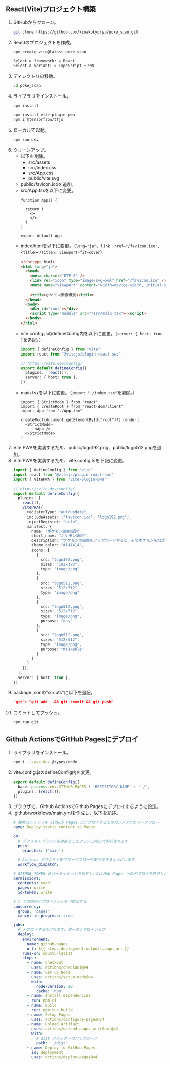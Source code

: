 ## React(Vite)プロジェクト構築
1. GitHubからクローン。
    ```sh
    git clone https://github.com/kinakokyoryu/poke_scan.git
    ```
1. Reactのプロジェクトを作成。
    ```sh
    npm create vite@latest poke_scan
    ```
    ```sh
    Select a framework: » React
    Select a variant: » TypeScript + SWC
    ```
1. ディレクトリの移動。
    ```sh
    cd poke_scan
    ```
1. ライブラリをインストール。
    ```sh
    npm install
    ```
    ```sh
    npm install vite-plugin-pwa
    npm i @tensorflow/tfjs
    ```
1. ローカルで起動。
    ```sh
    npm run dev
    ```
1. クリーンアップ。
    - 以下を削除。
        - src/assets
        - src/index.css
        - src/App.css
        - public/vite.svg
    - public/favicon.icoを追加。
    - src/App.tsxを以下に変更。
        ```tsx
        function App() {

          return (
            <>
            </>
          )
        }

        export default App
        ```
    - index.htmlを以下に変更。（`lang="ja"`、`link  href="/favicon.ico"`、`<title></title>`、`viewport-fit=cover`）
        ```html
        <!doctype html>
        <html lang="ja">
          <head>
            <meta charset="UTF-8" />
            <link rel="icon" type="image/svg+xml" href="/favicon.ico" />
            <meta name="viewport" content="width=device-width, initial-scale=1.0, viewport-fit=cover" />
            
            <title>ポケモン画像識別</title>
          </head>
          <body>
            <div id="root"></div>
            <script type="module" src="/src/main.tsx"></script>
          </body>
        </html>
        ```
    - vite.config.jsのdefineConfig内を以下に変更。（`server: { host: true }`を追記。）
        ```ts
        import { defineConfig } from "vite"
        import react from "@vitejs/plugin-react-swc"

        // https://vite.dev/config/
        export default defineConfig({
          plugins: [react()],
          server: { host: true },
        })
        ```
    - main.tsxを以下に変更。（`import "./index.css"`を削除。）
        ```tsx
        import { StrictMode } from "react"
        import { createRoot } from "react-dom/client"
        import App from "./App.tsx"

        createRoot(document.getElementById("root")!).render(
          <StrictMode>
              <App />
          </StrictMode>
        )
        ```
1. Vite PWAを実装するため、public/logo192.png、public/logo512.pngを追加。
1. Vite PWAを実装するため、vite.config.tsを下記に変更。
    ```ts
    import { defineConfig } from "vite"
    import react from "@vitejs/plugin-react-swc"
    import { VitePWA } from "vite-plugin-pwa"

    // https://vite.dev/config/
    export default defineConfig({
      plugins: [
        react(),
        VitePWA({
          registerType: "autoUpdate",
          includeAssets: ["favicon.ico", "logo192.png"],
          injectRegister: "auto",
          manifest: {
            name: "ポケモン画像識別",
            short_name: "ポケモン識別",
            description: "ポケモンの画像をアップロードすると、そのポケモンをAIが識別します！",
            theme_color: "#141414",
            icons: [
              {
                src: "logo192.png",
                sizes: "192x192",
                type: "image/png"
              },
              {
                src: "logo512.png",
                sizes: "512x512",
                type: "image/png"
              },
              {
                src: "logo512.png",
                sizes: "512x512",
                type: "image/png",
                purpose: "any"
              },
              {
                src: "logo512.png",
                sizes: "512x512",
                type: "image/png",
                purpose: "maskable"
              }
            ]
          }
        }),
      ],
      server: { host: true },
    })
    ```
1. package.jsonの"scripts"に以下を追記。
    ```json
    "git": "git add . && git commit && git push"
    ```
1. コミットしてプッシュ。
    ```sh
    npm run git
    ```

## Github ActionsでGitHub Pagesにデプロイ
1. ライブラリをインストール。
    ```sh
    npm i --save-dev @types/node
    ```
1. vite.config.jsのdefineConfig内を変更。
    ```ts
    export default defineConfig({
      base: process.env.GITHUB_PAGES ? 'REPOSITORY_NAME' : './',
      plugins: [react()],
    })
    ```
1. ブラウザで、Github ActionsでGithub Pagesにデプロイするように設定。
1. .github/workflows/main.ymlを作成し、以下を記述。
    ```yml
    # 静的コンテンツを GitHub Pages にデプロイするためのシンプルなワークフロー
    name: Deploy static content to Pages

    on:
      # デフォルトブランチを対象としたプッシュ時にで実行されます
      push:
        branches: ['main']

      # Actions タブから手動でワークフローを実行できるようにします
      workflow_dispatch:

    # GITHUB_TOKEN のパーミッションを設定し、GitHub Pages へのデプロイを許可します
    permissions:
      contents: read
      pages: write
      id-token: write

    # 1 つの同時デプロイメントを可能にする
    concurrency:
      group: 'pages'
      cancel-in-progress: true

    jobs:
      # デプロイするだけなので、単一のデプロイジョブ
      deploy:
        environment:
          name: github-pages
          url: ${{ steps.deployment.outputs.page_url }}
        runs-on: ubuntu-latest
        steps:
          - name: Checkout
            uses: actions/checkout@v4
          - name: Set up Node
            uses: actions/setup-node@v4
            with:
              node-version: 20
              cache: 'npm'
          - name: Install dependencies
            run: npm ci
          - name: Build
            run: npm run build
          - name: Setup Pages
            uses: actions/configure-pages@v4
          - name: Upload artifact
            uses: actions/upload-pages-artifact@v3
            with:
              # dist フォルダーのアップロード
              path: './dist'
          - name: Deploy to GitHub Pages
            id: deployment
            uses: actions/deploy-pages@v4
    ```